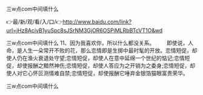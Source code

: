 三w点com中间填什么

👉最/新/观/看/入/口/👉http://www.baidu.com/link?url=jHz8AcivB1yuSpc8sJSrNM3GjOR6OSPiMLRbBTcVT1O&wd

三w点com中间填什么	11、因为我喜欢你，所以什么都没关系。
　　即使说，人命，是人生一朵常开不败的花，那么恋情即是生掷中最时髦的开放。恋情短促，却使人仍在渔火衰退处守望;恋情短促，却使人在意中延绵一个世纪的惦记;恋情短促，却使报酬之黯然神伤;恋情短促，却使人答应为之开销为之委身;恋情短促，却使人对它心怀叵测情难自禁;恋情短促，却使报酬它唾弃金银箔猫眼富贵荣华。


三w点com中间填什么
